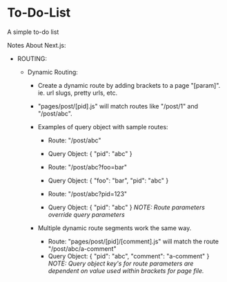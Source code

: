 # To-Do-List

A simple to-do list

Notes About Next.js:

- ROUTING:

  - Dynamic Routing:

    - Create a dynamic route by adding brackets to a page "[param]". ie. url slugs, pretty urls, etc.
    - "pages/post/[pid].js" will match routes like "/post/1" and "/post/abc".

    - Examples of query object with sample routes:

      - Route: "/post/abc"
      - Query Object: { "pid": "abc" }

      - Route: "/post/abc?foo=bar"
      - Query Object: { "foo": "bar", "pid": "abc" }

      - Route: "/post/abc?pid=123"
      - Query Object: { "pid": "abc" } _NOTE: Route parameters override query parameters_

    - Multiple dynamic route segments work the same way.
      - Route: "pages/post/[pid]/[comment].js" will match the route "/post/abc/a-comment"
      - Query Object: { "pid": "abc", "comment": "a-comment" } _NOTE: Query object key's for route parameters are dependent on value used within brackets for page file._
